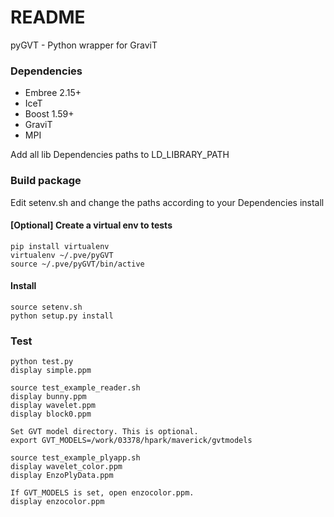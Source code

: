 # README #

pyGVT - Python wrapper for GraviT

### Dependencies

* Embree 2.15+
* IceT
* Boost 1.59+
* GraviT
* MPI

Add all lib Dependencies paths to LD_LIBRARY_PATH

### Build package

Edit setenv.sh and change the paths according to your Dependencies install

#### [Optional] Create a virtual env to tests
```
pip install virtualenv
virtualenv ~/.pve/pyGVT
source ~/.pve/pyGVT/bin/active
```

#### Install
```
source setenv.sh
python setup.py install
```

### Test

```
python test.py
display simple.ppm
```
```
source test_example_reader.sh
display bunny.ppm
display wavelet.ppm
display block0.ppm
```
```
Set GVT model directory. This is optional.
export GVT_MODELS=/work/03378/hpark/maverick/gvtmodels

source test_example_plyapp.sh
display wavelet_color.ppm
display EnzoPlyData.ppm

If GVT_MODELS is set, open enzocolor.ppm.
display enzocolor.ppm
```

